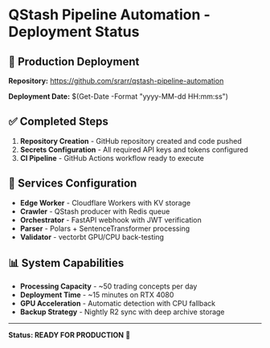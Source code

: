 # QStash Pipeline Automation - Deployment Status

## 🚀 Production Deployment

**Repository:** https://github.com/srarr/qstash-pipeline-automation

**Deployment Date:** $(Get-Date -Format "yyyy-MM-dd HH:mm:ss")

## ✅ Completed Steps

1. **Repository Creation** - GitHub repository created and code pushed
2. **Secrets Configuration** - All required API keys and tokens configured
3. **CI Pipeline** - GitHub Actions workflow ready to execute

## 🔧 Services Configuration

- **Edge Worker** - Cloudflare Workers with KV storage
- **Crawler** - QStash producer with Redis queue
- **Orchestrator** - FastAPI webhook with JWT verification  
- **Parser** - Polars + SentenceTransformer processing
- **Validator** - vectorbt GPU/CPU back-testing

## 📊 System Capabilities

- **Processing Capacity** - ~50 trading concepts per day
- **Deployment Time** - ~15 minutes on RTX 4080
- **GPU Acceleration** - Automatic detection with CPU fallback
- **Backup Strategy** - Nightly R2 sync with deep archive storage

---

**Status: READY FOR PRODUCTION** 🎯